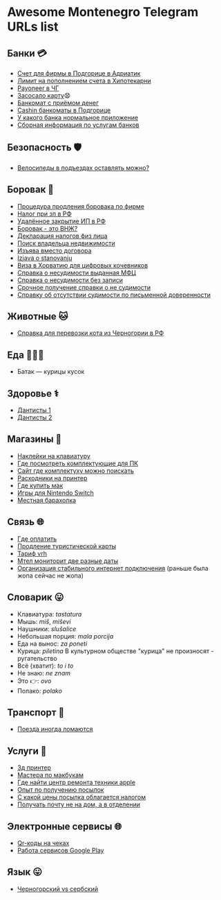 # Awesome Montenegro Telegram URLs list

## Банки 💳

* [Счет для фирмы в Подгорице в Адриатик](https://t.me/montenegro_porez/13052)
* [Лимит на пополнением счета в Хипотекарни](https://t.me/montenegro_porez/12842)
* [Payoneer в ЧГ](https://t.me/montenegro_porez/11890)
* [Засосало карту](https://t.me/montenergo_it/49366)😧
* [Банкомат с приёмом денег](https://t.me/montenegro_porez/10049)
* [Cashin банкоматы в Подгорице](https://t.me/montenergo_it/31136)
* [У какого банка нормальное приложение](https://t.me/montenergo_it/32401)
* [Сборная информация по услугам банков](https://t.me/montenergo_it/31134)

## Безопасность 🛡

* [Велосипеды в подъездах оставлять можно?](https://t.me/chatcg/64047)

## Боровак 📜

* [Процедура продления боровака по фирме](https://t.me/montenegro_porez/13114)
* [Налог при зп в РФ](https://t.me/montenegro_porez/12306)
* [Удалённое закрытие ИП в РФ](https://t.me/montenegro_porez/11982)
* [Боровак - это ВНЖ? ](https://t.me/montenegro_porez/11895)
* [Декларация налогов физ лица](https://t.me/montenegro_porez/11007)
* [Поиск владельца недвижимости](https://t.me/chatcg/68278)
* [Изъява вместо договора](https://t.me/montenegro_porez/6951)
* [Izjava o stanovanju](https://t.me/poputn/31755)
* [Виза в Хорватию для цифровых кочевников](https://t.me/montenegro_porez/8611)
* [Справка о несудимости выданная МФЦ](https://t.me/montenegro_porez/8651)
* [Справка о несудимости без записи](https://t.me/chatcg/69815)
* [Срочное получение справки о не судимости](https://t.me/chatcg/64669)
* [Справку об отсутствии судимости по письменной доверенности](https://t.me/chatcg/61519)

## Животные 🐱

* [Справка для перевозки кота из Черногории в РФ](https://t.me/chatcg/65204)

## Еда 🥩🍖🥓

* Батак — курицы кусок

## Здоровье ⚕

* [Дантисты 1](https://t.me/montenergo_it/32340)
* [Дантисты 2](https://t.me/chatcg/61360)

## Магазины 🛒

* [Наклейки на клавиатуру](https://t.me/montenergo_it/52335)
* [Где посмотреть комплектующие для ПК](https://t.me/montenergo_it/51999)
* [Сайт где комплектуху можно поискать](https://t.me/montenergo_it/48930)
* [Расходники на принтер](https://t.me/montenergo_it/40107)
* [Где купить мак](https://t.me/montenergo_it/51849)
* [Игры для Nintendo Switch](https://t.me/montenergo_it/42171)
* [Местная барахолка](https://t.me/montenergo_it/32392)

## Связь 🌐

* [Где оплатить](https://t.me/chatcg/62823)
* [Продление туристической карты](https://t.me/montenergo_it/34289)
* [Тариф vrh](https://t.me/montenergo_it/33815)
* [Мтел мониторит две разные даты](https://t.me/montenegro_porez/10770)
* [Организация стабильного интернет подключения](https://t.me/montenergo_it/35100)
  (раньше была жопа сейчас не жопа)

## Словарик 😛

* Клавиатура: *tastatura*
* Мышь: *miš*, *miševi*
* Наушники: *slušalice*
* Небольшая порция:  *mala porcija*
* Еда на вынос: *za poneti*
* Курица: *piletina*
  В культурном обществе "курица" не произносят - ругательство
* Всё (хватит): *to i to*  
* Не знаю: *ne znam*
* Это 👉: *ovo*
* Полако: *polako*

## Транспорт 🚆

* [Поезда иногда ломаются](https://t.me/VillaEdelweissMontenegro/4662)

## Услуги 🏤

* [3д принтер](https://t.me/montenergo_it/52589)
* [Мастера по макбукам](https://t.me/montenergo_it/40122)
* [Где найти центр ремонта техники apple](https://t.me/montenergo_it/35578)
* [Опыт по получению посылок](https://t.me/chatcg/67788)
* [С какой цены посылка облагается налогом](https://t.me/chatcg/63320)
* [Получать почту не на дом, а в отделении](https://t.me/chatcg/61836)

## Электронные сервисы 🌐

* [Qr-коды на чеках](https://t.me/montenergo_it/38517)
* [Работа сервисов Google Play](https://t.me/montenergo_it/52065)

## Язык 😛

* [Черногорский vs сербский](https://t.me/montenegro_porez/10949)
